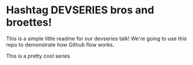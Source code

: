 # Hashtag DEVSERIES bros and broettes!

This is a simple little readme for our devseries talk!
We're going to use this repo to demonstrate how Github flow works.


This is a pretty cool series
